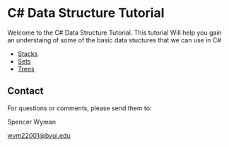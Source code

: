 # C# Data Structure Tutorial
Welcome to the C# Data Structure Tutorial. This tutorial Will help you gain an understaing of some of the basic data stuctures that we can use in C#
* [Stacks](Stack.md)
* [Sets](Sets.md)
* [Trees](Trees.md)

## Contact
For questions or comments, please send them to:

Spencer Wyman

wym22001@byui.edu